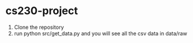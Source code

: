 # cs230-project

1. Clone the repository
2. run python src/get_data.py and you will see all the csv data in data/raw